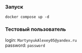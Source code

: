 ### Запуск

```docker compose up -d```

### Тестовый пользователь

login: ```MartynyukAlexey05@yandex.ru``` \
password: ```password```